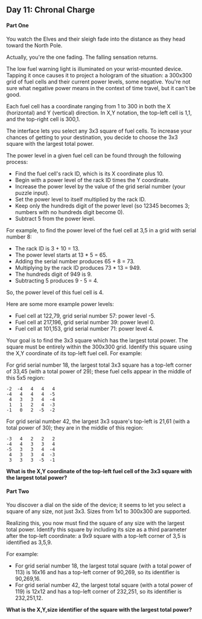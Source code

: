 ## Day 11: Chronal Charge

#### Part One

You watch the Elves and their sleigh fade into the distance as they head toward the North Pole.

Actually, you're the one fading. The falling sensation returns.

The low fuel warning light is illuminated on your wrist-mounted device. Tapping it once causes it to project a hologram of the situation: a 300x300 grid of fuel cells and their current power levels, some negative. You're not sure what negative power means in the context of time travel, but it can't be good.

Each fuel cell has a coordinate ranging from 1 to 300 in both the X (horizontal) and Y (vertical) direction. In X,Y notation, the top-left cell is 1,1, and the top-right cell is 300,1.

The interface lets you select any 3x3 square of fuel cells. To increase your chances of getting to your destination, you decide to choose the 3x3 square with the largest total power.

The power level in a given fuel cell can be found through the following process:

* Find the fuel cell's rack ID, which is its X coordinate plus 10.
* Begin with a power level of the rack ID times the Y coordinate.
* Increase the power level by the value of the grid serial number (your puzzle input).
* Set the power level to itself multiplied by the rack ID.
* Keep only the hundreds digit of the power level (so 12345 becomes 3; numbers with no hundreds digit become 0).
* Subtract 5 from the power level.

For example, to find the power level of the fuel cell at 3,5 in a grid with serial number 8:

* The rack ID is 3 + 10 = 13.
* The power level starts at 13 * 5 = 65.
* Adding the serial number produces 65 + 8 = 73.
* Multiplying by the rack ID produces 73 * 13 = 949.
* The hundreds digit of 949 is 9.
* Subtracting 5 produces 9 - 5 = 4.

So, the power level of this fuel cell is 4.

Here are some more example power levels:

* Fuel cell at  122,79, grid serial number 57: power level -5.
* Fuel cell at 217,196, grid serial number 39: power level  0.
* Fuel cell at 101,153, grid serial number 71: power level  4.

Your goal is to find the 3x3 square which has the largest total power. The square must be entirely within the 300x300 grid. Identify this square using the X,Y coordinate of its top-left fuel cell. For example:

For grid serial number 18, the largest total 3x3 square has a top-left corner of 33,45 (with a total power of 29); these fuel cells appear in the middle of this 5x5 region:

```
-2  -4   4   4   4
-4   4   4   4  -5
 4   3   3   4  -4
 1   1   2   4  -3
-1   0   2  -5  -2
```

For grid serial number 42, the largest 3x3 square's top-left is 21,61 (with a total power of 30); they are in the middle of this region:

```
-3   4   2   2   2
-4   4   3   3   4
-5   3   3   4  -4
 4   3   3   4  -3
 3   3   3  -5  -1
```

**What is the X,Y coordinate of the top-left fuel cell of the 3x3 square with the largest total power?**

#### Part Two

You discover a dial on the side of the device; it seems to let you select a square of any size, not just 3x3. Sizes from 1x1 to 300x300 are supported.

Realizing this, you now must find the square of any size with the largest total power. Identify this square by including its size as a third parameter after the top-left coordinate: a 9x9 square with a top-left corner of 3,5 is identified as 3,5,9.

For example:

* For grid serial number 18, the largest total square (with a total power of 113) is 16x16 and has a top-left corner of 90,269, so its identifier is 90,269,16.
* For grid serial number 42, the largest total square (with a total power of 119) is 12x12 and has a top-left corner of 232,251, so its identifier is 232,251,12.

**What is the X,Y,size identifier of the square with the largest total power?**
